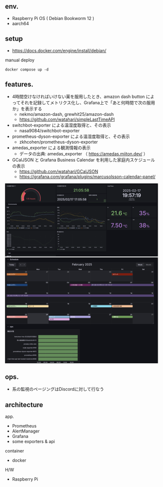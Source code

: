 
## env.

* Raspberry Pi OS ( Debian Bookworm 12 )
* aarch64

## setup
* https://docs.docker.com/engine/install/debian/

manual deploy
```
docker compose up -d
```

## features.
* 4時間空けなければいけない薬を服用したとき、amazon dash button によってそれを記録してメトリクス化し、Grafana上で「あと何時間で次の服用か」を表示する
    * nekmo/amazon-dash, grewhit25/amazon-dash
    * https://github.com/watahari/simpleLastTimeAPI
* switchbot-exporter による温湿度取得と、その表示
    * nasa9084/switchbot-exporter
* prometheus-dyson-exporter による温湿度取得と、その表示
    * zkhcohen/prometheus-dyson-exporter
* amedas\_exporter による観測情報の表示
    * データの出典: amedas\_exporter （ https://amedas.miiton.dev/ ）
* GCalJSON と Grafana Business Calendar を利用した家庭内スケジュールの表示
    * https://github.com/watahari/GCalJSON
    * https://grafana.com/grafana/plugins/marcusolsson-calendar-panel/

![実行例](./docs/sample.png)
![実行例](./docs/sample2.jpg)

## ops.
* 系の監視のページングはDiscordに対して行なう

## architecture

app.

* Prometheus
* AlertManager
* Grafana
* some exporters & api

container

* docker

H/W

* Raspberry Pi
